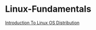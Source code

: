 # Linux-Fundamentals
[Introduction To Linux OS Distribution](https://github.com/MaheshShukla1/Linux-Fundamentals/wiki/Introduction-to-Linux-Operating-System)
